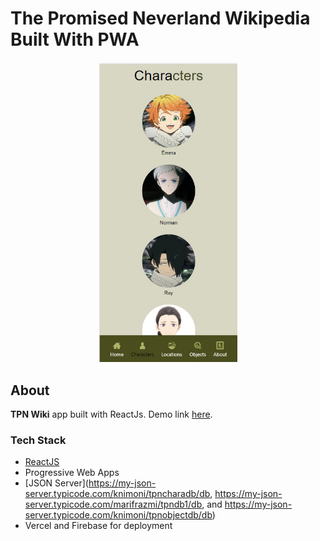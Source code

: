 # The Promised Neverland Wikipedia Built With PWA

<div align="center">
<kbd>
<img src="https://github.com/knimoni/TPN-Wiki/blob/master/charas.jpg" width="221px" />
</kbd>
</div>

## About

**TPN Wiki** app built with ReactJs. Demo link [here](https://tpn-wiki-knimoni.vercel.app/).

### Tech Stack

- [ReactJS](https://reactjs.org)
- Progressive Web Apps
- [JSON Server](https://my-json-server.typicode.com/knimoni/tpncharadb/db, https://my-json-server.typicode.com/marifrazmi/tpndb1/db, and https://my-json-server.typicode.com/knimoni/tpnobjectdb/db)
- Vercel and Firebase for deployment
